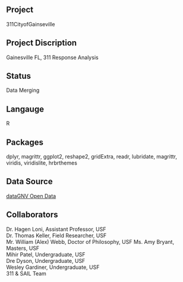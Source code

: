 Project
--------
311CityofGainseville

Project Discription
--------------------
Gainesville FL, 311 Response Analysis

Status
---------
Data Merging

Langauge
---------
R

Packages
--------
dplyr, magrittr, ggplot2, reshape2, gridExtra, readr, lubridate, magrittr, viridis, viridislite, hrbrthemes

Data Source
------------
[dataGNV Open Data](https://data.cityofgainesville.org/Community-Model/311-Service-Requests-myGNV-/78uv-94ar)

Collaborators
------------
Dr. Hagen Loni, Assistant Professor, USF  
Dr. Thomas Keller, Field Researcher, USF  
Mr. William (Alex) Webb, Doctor of Philosophy, USF 
Ms. Amy Bryant, Masters, USF    
Mihir Patel, Undergraduate, USF    
Dre Dyson, Undergraduate, USF    
Wesley Gardiner, Undergraduate, USF    
311 & SAIL Team
